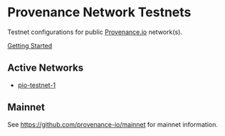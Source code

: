 # Provenance Network Testnets

Testnet configurations for public [Provenance.io](https://provenance.io) network(s).

[Getting Started](https://developer.provenance.io/docs/quick-start/start-here)

## Active Networks

- [pio-testnet-1](pio-testnet-1)

## Mainnet

See https://github.com/provenance-io/mainnet for mainnet information.


